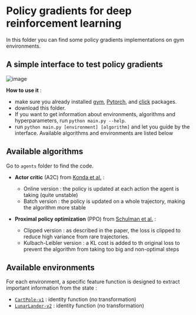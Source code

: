 # Policy gradients for deep reinforcement learning

In this folder you can find some policy gradients implementations on gym environments.

## A simple interface to test policy gradients



![image](https://i.ibb.co/pQXfVnd/Capture-d-cran-de-2019-11-17-18-12-55.png)

**How to use it** :
- make sure you already installed [gym](https://github.com/openai/gym), [Pytorch](https://pytorch.org/get-started/locally/),
and [click](https://click.palletsprojects.com/en/7.x/) packages.
- download this folder.
- If you want to get information about environments, algorithms and hyperparameters, run `python main.py --help`.
- run `python main.py [environment] [algorithm]` and let you guide by the interface. Available algorithms and environments are listed below

## Available algorithms

Go to `agents` folder to find the code.

- **Actor critic** (A2C) from [Konda et al.](http://papers.nips.cc/paper/1786-actor-critic-algorithms.pdf) :
	- Online version : the policy is updated at each action the agent is taking (quite unstable)
	- Batch version : the policy is updated on a whole trajectory, making the algorithm more stable

- **Proximal policy optimization** (PPO) from [Schulman et al.](https://arxiv.org/pdf/1707.06347.pdf) :
	- Clipped version : as described in the paper, the loss is clipped to reduce high variance from rare trajectories.
	- Kulbach-Leibler version : a KL cost is added to th original loss to prevent the algorithm from taking too big and non-optimal steps

## Available environments

For each environment, a specific feature function is designed to extract important information from the state :

- [`CartPole-v1`](https://gym.openai.com/envs/CartPole-v1/) : identity function (no transformation)
- [`LunarLander-v2`](https://gym.openai.com/envs/LunarLander-v2/) : identity function (no transformation)
